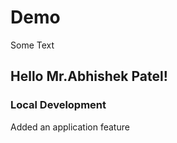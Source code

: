 # Demo

Some Text 

## Hello Mr.Abhishek Patel!

### Local Development

Added an application feature